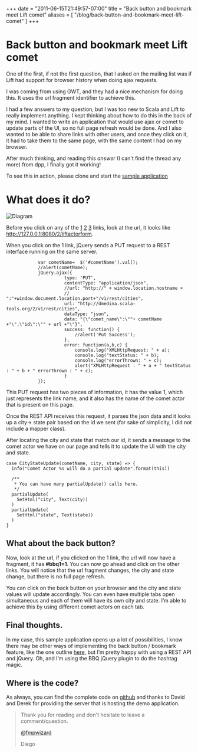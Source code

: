 +++
date = "2011-06-15T21:49:57-07:00"
title = "Back button and bookmark meet Lift comet"
aliases = [
	"/blog/back-button-and-bookmark-meet-lift-comet"
]
+++

[title=]: /
[category: Lift]: /
[date: 2011/06/15]: /
[tags: {ajax, backbutton, bbq, bookmark, comet, jquery, lift, liftweb, scala}]: /

# Back button and bookmark meet Lift comet

One of the first, if not the first question, that I asked on the mailing list was if Lift had support for browser history when doing ajax requests.

I was coming from using GWT, and they had a nice mechanism for doing this. It uses the url fragment identifier to achieve this.

I had a few answers to my question, but I was too new to Scala and Lift to really implement anything.
I kept thinking about how to do this in the back of my mind. I wanted to write an application that would use ajax or comet to update parts of the UI, so no full page refresh would be done. And I also wanted to be able to share links with other users, and once they click on it, it had to take them to the same page, with the same content I had on my browser.

After much thinking, and reading this _answer_ (I can't find the thread any more) from dpp, I finally got it working!

To see this in action, please clone and start the [sample application](https://github.com/fmpwizard/lift-comet-history)

# What does it do?

![Diagram](/images/27764656-back-button-lift-comet.png)

Before you click on any of the [1](http://127.0.0.1:8080/2/liftactorform#bbq1=1) [2](http://127.0.0.1:8080/2/liftactorform#bbq1=2) [3](http://127.0.0.1:8080/2/liftactorform#bbq1=3) links, look at the url, it looks like http://127.0.0.1:8080/2/liftactorform.

When you click on the 1 link, jQuery sends a PUT request to a REST interface running on the same server.

```
            var cometName=  $('#cometName').val();
            //alert(cometName);
            jQuery.ajax({
                      type: 'PUT',
                      contentType: "application/json",
                      //url: "http://" + window.location.hostname +
                      //  ":"+window.document.location.port+"/v1/rest/cities",
                      url: "http://dmedina.scala-tools.org/2/v1/rest/cities",
                      dataType: "json",
                      data: "{\"comet_name\":\""+ cometName +"\",\"id\":\"" + url +"\"}",
                      success: function() {
                          //alert('Put Success');
                      },
                      error: function(a,b,c) {
                          console.log("XMLHttpRequest: " + a);
                          console.log("textStatus: " + b);
                          console.log("errorThrown: " + c);
                          alert("XMLHttpRequest : " + a + " textStatus : " + b + " errorThrown : " + c);
                      }
            });
```

This PUT request has two pieces of information, it has the value 1, which just represents the link name, and it also has the name of the comet actor that is present on this page.

Once the REST API receives this request, it parses the json data and it looks up a city-> state pair based on the id we sent (for sake of simplicity, I did not include a mapper class).

After locating the city and state that match our id, it sends a message to the comet actor we have on our page and tells it to update the UI with the city and state.

```
case CityStateUpdate(cometName, city, state) => {
  info("Comet Actor %s will do a partial update".format(this))

  /**
   * You can have many partialUpdate() calls here.
   */
  partialUpdate(
    SetHtml("city", Text(city))
  )
  partialUpdate(
    SetHtml("state", Text(state))
  )
}
```

## What about the back button?

Now, look at the url, if you clicked on the 1 link, the url will now have a fragment, it has **#bbq1=1**. You can now go ahead and click on the other links. You will notice that the url fragment changes, the city and state change, but there is no full page refresh.

You can click on the back button on your browser and the city and state values will update accordingly. You can even have multiple tabs open simultaneous and each of them will have its own city and state. I’m able to achieve this by using different comet actors on each tab.

## Final thoughts.

In my case, this sample application opens up a lot of possibilities, I know there may be other ways of implementing the back button / bookmark feature, like the one outline [here](https://groups.google.com/forum/#!topic/liftweb/_A-Zg7oFBhQ), but I’m pretty happy with using a REST API and jQuery. Oh, and I’m using the BBQ jQuery plugin to do the hashtag magic.

## Where is the code?

As always, you can find the complete code on [github](https://github.com/fmpwizard/lift-comet-history) and thanks to David and Derek for providing the server that is hosting the demo application.

>Thank you for reading and don't hesitate to leave a comment/question.
>
>[@fmpwizard](https://twitter.com/fmpwizard)
>
>Diego
